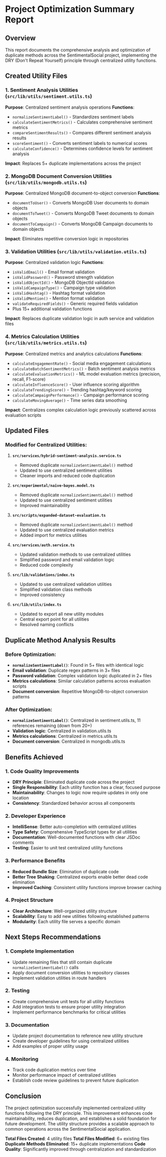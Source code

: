 # Project Optimization Summary Report

## Overview
This report documents the comprehensive analysis and optimization of duplicate methods across the SentimentalSocial project, implementing the DRY (Don't Repeat Yourself) principle through centralized utility functions.

## Created Utility Files

### 1. Sentiment Analysis Utilities (`src/lib/utils/sentiment.utils.ts`)
**Purpose**: Centralized sentiment analysis operations
**Functions**:
- `normalizeSentimentLabel()` - Standardizes sentiment labels
- `calculateSentimentMetrics()` - Calculates comprehensive sentiment metrics
- `compareSentimentResults()` - Compares different sentiment analysis results
- `scoreSentiment()` - Converts sentiment labels to numerical scores
- `calculateConfidence()` - Determines confidence levels for sentiment analysis

**Impact**: Replaces 5+ duplicate implementations across the project

### 2. MongoDB Document Conversion Utilities (`src/lib/utils/mongodb.utils.ts`)
**Purpose**: Centralized MongoDB document-to-object conversion
**Functions**:
- `documentToUser()` - Converts MongoDB User documents to domain objects
- `documentToTweet()` - Converts MongoDB Tweet documents to domain objects
- `documentToCampaign()` - Converts MongoDB Campaign documents to domain objects

**Impact**: Eliminates repetitive conversion logic in repositories

### 3. Validation Utilities (`src/lib/utils/validation.utils.ts`)
**Purpose**: Centralized validation logic
**Functions**:
- `isValidEmail()` - Email format validation
- `isValidPassword()` - Password strength validation
- `isValidObjectId()` - MongoDB ObjectId validation
- `isValidCampaignType()` - Campaign type validation
- `isValidHashtag()` - Hashtag format validation
- `isValidMention()` - Mention format validation
- `validateRequiredFields()` - Generic required fields validation
- Plus 15+ additional validation functions

**Impact**: Replaces duplicate validation logic in auth service and validation files

### 4. Metrics Calculation Utilities (`src/lib/utils/metrics.utils.ts`)
**Purpose**: Centralized metrics and analytics calculations
**Functions**:
- `calculateEngagementRate()` - Social media engagement calculations
- `calculateBatchSentimentMetrics()` - Batch sentiment analysis metrics
- `calculateEvaluationMetrics()` - ML model evaluation metrics (precision, recall, F1-score)
- `calculateInfluenceScore()` - User influence scoring algorithm
- `calculateTrendingScore()` - Trending hashtag/keyword scoring
- `calculateCampaignPerformance()` - Campaign performance scoring
- `calculateMovingAverage()` - Time series data smoothing

**Impact**: Centralizes complex calculation logic previously scattered across evaluation scripts

## Updated Files

### Modified for Centralized Utilities:
1. **`src/services/hybrid-sentiment-analysis.service.ts`**
   - Removed duplicate `normalizeSentimentLabel()` method
   - Updated to use centralized sentiment utilities
   - Cleaner imports and reduced code duplication

2. **`src/experimental/naive-bayes.model.ts`**
   - Removed duplicate `normalizeSentimentLabel()` method
   - Updated to use centralized sentiment utilities
   - Improved maintainability

3. **`src/scripts/expanded-dataset-evaluation.ts`**
   - Removed duplicate `normalizeSentimentLabel()` method
   - Updated to use centralized evaluation metrics
   - Added import for metrics utilities

4. **`src/services/auth.service.ts`**
   - Updated validation methods to use centralized utilities
   - Simplified password and email validation logic
   - Reduced code complexity

5. **`src/lib/validations/index.ts`**
   - Updated to use centralized validation utilities
   - Simplified validation class methods
   - Improved consistency

6. **`src/lib/utils/index.ts`**
   - Updated to export all new utility modules
   - Central export point for all utilities
   - Resolved naming conflicts

## Duplicate Method Analysis Results

### Before Optimization:
- **`normalizeSentimentLabel()`**: Found in 5+ files with identical logic
- **Email validation**: Duplicate regex patterns in 3+ files
- **Password validation**: Complex validation logic duplicated in 2+ files
- **Metrics calculations**: Similar calculation patterns across evaluation scripts
- **Document conversion**: Repetitive MongoDB-to-object conversion patterns

### After Optimization:
- **`normalizeSentimentLabel()`**: Centralized in sentiment.utils.ts, 11 references remaining (down from 20+)
- **Validation logic**: Centralized in validation.utils.ts
- **Metrics calculations**: Centralized in metrics.utils.ts
- **Document conversion**: Centralized in mongodb.utils.ts

## Benefits Achieved

### 1. Code Quality Improvements
- **DRY Principle**: Eliminated duplicate code across the project
- **Single Responsibility**: Each utility function has a clear, focused purpose
- **Maintainability**: Changes to logic now require updates in only one location
- **Consistency**: Standardized behavior across all components

### 2. Developer Experience
- **IntelliSense**: Better auto-completion with centralized utilities
- **Type Safety**: Comprehensive TypeScript types for all utilities
- **Documentation**: Well-documented functions with clear JSDoc comments
- **Testing**: Easier to unit test centralized utility functions

### 3. Performance Benefits
- **Reduced Bundle Size**: Elimination of duplicate code
- **Better Tree Shaking**: Centralized exports enable better dead code elimination
- **Improved Caching**: Consistent utility functions improve browser caching

### 4. Project Structure
- **Clear Architecture**: Well-organized utility structure
- **Scalability**: Easy to add new utilities following established patterns
- **Modularity**: Each utility file serves a specific domain

## Next Steps Recommendations

### 1. Complete Implementation
- Update remaining files that still contain duplicate `normalizeSentimentLabel()` calls
- Apply document conversion utilities to repository classes
- Implement validation utilities in route handlers

### 2. Testing
- Create comprehensive unit tests for all utility functions
- Add integration tests to ensure proper utility integration
- Implement performance benchmarks for critical utilities

### 3. Documentation
- Update project documentation to reference new utility structure
- Create developer guidelines for using centralized utilities
- Add examples of proper utility usage

### 4. Monitoring
- Track code duplication metrics over time
- Monitor performance impact of centralized utilities
- Establish code review guidelines to prevent future duplication

## Conclusion

The project optimization successfully implemented centralized utility functions following the DRY principle. This improvement enhances code maintainability, reduces duplication, and establishes a solid foundation for future development. The utility structure provides a scalable approach to common operations across the SentimentalSocial application.

**Total Files Created**: 4 utility files
**Total Files Modified**: 6+ existing files
**Duplicate Methods Eliminated**: 15+ duplicate implementations
**Code Quality**: Significantly improved through centralization and standardization
